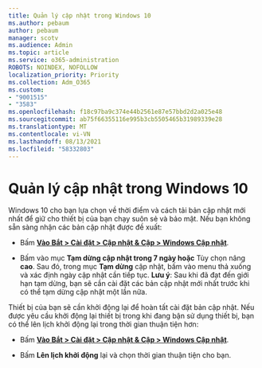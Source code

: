 ```yaml
---
title: Quản lý cập nhật trong Windows 10
ms.author: pebaum
author: pebaum
manager: scotv
ms.audience: Admin
ms.topic: article
ms.service: o365-administration
ROBOTS: NOINDEX, NOFOLLOW
localization_priority: Priority
ms.collection: Adm_O365
ms.custom:
- "9001515"
- "3583"
ms.openlocfilehash: f18c97ba9c374e44b2561e87e57bbd2d2a025e48
ms.sourcegitcommit: ab75f66355116e995b3cb5505465b31989339e28
ms.translationtype: MT
ms.contentlocale: vi-VN
ms.lasthandoff: 08/13/2021
ms.locfileid: "58332803"
---
```

# <a name="manage-updates-in-windows-10"></a>Quản lý cập nhật trong Windows 10

Windows 10 cho bạn lựa chọn về thời điểm và cách tải bản cập nhật mới nhất để giữ cho thiết bị của bạn chạy suôn sẻ và bảo mật. Nếu bạn không sẵn sàng nhận các bản cập nhật được đề xuất:

- Bấm **[Vào Bắt > Cài đặt > Cập nhật & Cập > Windows Cập nhật](ms-settings:windowsupdate)**.

- Bấm vào mục **Tạm dừng cập nhật trong 7 ngày hoặc** Tùy chọn nâng **cao**. Sau đó, trong mục **Tạm dừng** cập nhật, bấm vào menu thả xuống và xác định ngày cập nhật cần tiếp tục. 
    **Lưu ý**: Sau khi đã đạt đến giới hạn tạm dừng, bạn sẽ cần cài đặt các bản cập nhật mới nhất trước khi có thể tạm dừng cập nhật một lần nữa.

Thiết bị của bạn sẽ cần khởi động lại để hoàn tất cài đặt bản cập nhật. Nếu được yêu cầu khởi động lại thiết bị trong khi đang bận sử dụng thiết bị, bạn có thể lên lịch khởi động lại trong thời gian thuận tiện hơn:

- Bấm **[Vào Bắt > Cài đặt > Cập nhật & Cập > Windows Cập nhật](ms-settings:windowsupdate)**.

- Bấm **Lên lịch khởi động** lại và chọn thời gian thuận tiện cho bạn.
